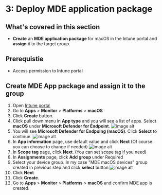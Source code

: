 # 3: Deploy MDE application package

## What's covered in this section
- **Create** an **MDE application package** for macOS in the Intune portal and **assign** it to the target group.

## Prerequistie
- Access permission to Intune portal

## Create MDE App package and assign it to the group

1. Open [Intune portal](https://aka.ms/memac)
2. Go to **Apps** > **Monitor** > **Platforms** > **macOS**
3. Click **Create** button.
4. Click pull down menu in **App type** and you will see a list of apps. Select **macOS** under **Microsoft Defender for Endpoint**.
   ![image alt](https://github.com/yujiaoMSFT/mde-temp/blob/53df410b8f67843b24d025c6f4075d352d98d77d/images/macOS/Create-MDE-App-Package1.png)
6. You will see **Microsoft Defender for Endpoing (macOS)**. Click **Select** to continue.
   ![image alt](https://github.com/yujiaoMSFT/mde-temp/blob/3f72e06889878c0cff0494bb7c8bef0fc17aaee4/images/macOS/Create-MDE-App-Package2.png)
7. In **App information** page, use default value and click **Next** (Of course you can choose to change if needed)
   ![image alt](https://github.com/yujiaoMSFT/mde-temp/blob/c830698dd1b9235f4d9edc6f4e0ef8948dab29ce/images/macOS/Create-MDE-App-Package3.png)
8. In **Scope tag** page, click **Next**. (You can set scope tag if you need)
9. In **Assignments** page, click **Add group** under Required
10. Select your device group. In my case "MDE macOS devices" group created in previous step and click **select** button
    ![image alt](https://github.com/yujiaoMSFT/mde-temp/blob/77970cbd2eb62c38a1e0096f0bf1dc93e3d714b9/images/macOS/Create-MDE-App-Package4.png)
11. Click **Next**
12. Click **Create**.
13. Go to **Apps** > **Monitor** > **Platforms** > **macOS** and confirm MDE app is created.
